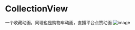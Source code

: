 # CollectionView
一个收藏动画，同理也是购物车动画，直播平台点赞动画
![image](https://github.com/nbwzlyd/CollectionView/blob/master/app/src/main/screenshots/bug.gif)


